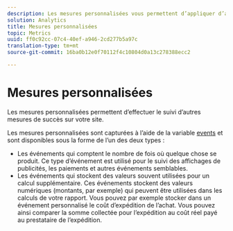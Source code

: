 ```yaml
---
description: Les mesures personnalisées vous permettent d’appliquer d’autres mesures de réussite sur votre site.
solution: Analytics
title: Mesures personnalisées
topic: Metrics
uuid: ff0c92cc-07c4-40ef-a946-2cd277b5a97c
translation-type: tm+mt
source-git-commit: 16ba0b12e0f70112f4c10804d0a13c278388ecc2

---
```



# Mesures personnalisées

Les mesures personnalisées permettent d’effectuer le suivi d’autres mesures de succès sur votre site.

Les mesures personnalisées sont capturées à l’aide de la variable [events](https://marketing.adobe.com/resources/help/en_US/sc/implement/events#.html) et sont disponibles sous la forme de l’un des deux types :

* Les événements qui comptent le nombre de fois où quelque chose se produit. Ce type d’événement est utilisé pour le suivi des affichages de publicités, les paiements et autres événements semblables.
* Les événements qui stockent des valeurs souvent utilisées pour un calcul supplémentaire. Ces événements stockent des valeurs numériques (montants, par exemple) qui peuvent être utilisées dans les calculs de votre rapport. Vous pouvez par exemple stocker dans un événement personnalisé le coût d’expédition de l’achat. Vous pouvez ainsi comparer la somme collectée pour l’expédition au coût réel payé au prestataire de l’expédition.

